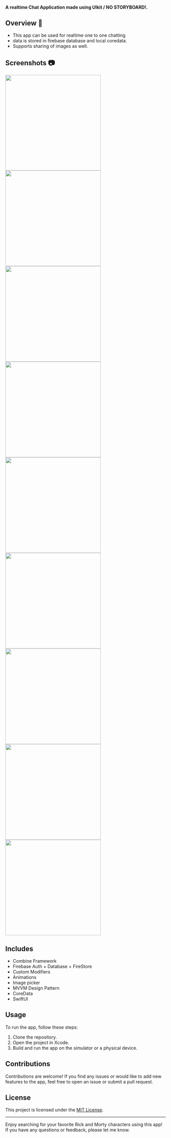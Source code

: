#### A realtime Chat Application made using UIkit / NO STORYBOARD!.

## Overview 💬
- This app can be used for realtime one to one chatting
- data is stored in firebase database and local coredata.
- Supports sharing of images as well.

## Screenshots 📷
<img src="screenshots/screenshot1.png" width="300" /> <img src="screenshots/screenshot2.png" width="300" /> <img src="screenshots/screenshot3.png" width="300" />
 <img src="screenshots/screenshot5.png" width="300" /> <img src="screenshots/screenshot7.png" width="300" /> <img src="screenshots/screenshot8.png" width="300" /> 
 <img src="screenshots/screenshot9.png" width="300" /><img src="screenshots/screenshot10.png" width="300" /> <img src="screenshots/screenshot11.png" width="300" /> 

 
## Includes
- Combine Framework
- Firebase Auth + Database + FireStore
- Custom Modifiers
- Animations
- Image picker
- MVVM Design Pattern
- CoreData
- SwiftUI

## Usage

To run the app, follow these steps:

1. Clone the repository.
2. Open the project in Xcode.
3. Build and run the app on the simulator or a physical device.

## Contributions

Contributions are welcome! If you find any issues or would like to add new features to the app, feel free to open an issue or submit a pull request.

## License

This project is licensed under the [MIT License](LICENSE).

---

Enjoy searching for your favorite Rick and Morty characters using this app! If you have any questions or feedback, please let me know.
